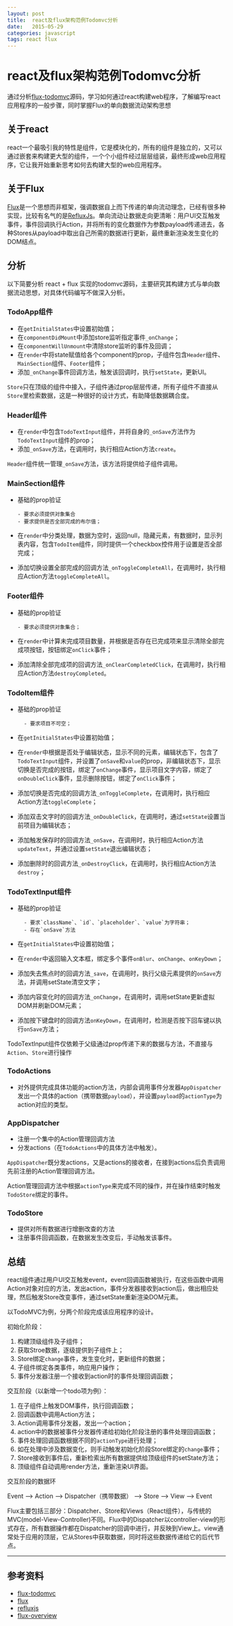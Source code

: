 ```yaml
---
layout: post
title:  react及flux架构范例Todomvc分析
date:   2015-05-29
categories: javascript
tags: react flux
---
```


# react及flux架构范例Todomvc分析

通过分析[flux-todomvc][flux-todomvc]源码，学习如何通过react构建web程序，了解编写react应用程序的一般步骤，同时掌握Flux的单向数据流动架构思想

## 关于react

react一个最吸引我的特性是组件，它是模块化的，所有的组件是独立的，又可以通过嵌套来构建更大型的组件，一个个小组件经过层层组装，最终形成web应用程序，它让我开始重新思考如何去构建大型的web应用程序。

## 关于Flux

[Flux][flux]是一个思想而非框架，强调数据自上而下传递的单向流动理念，已经有很多种实现，比较有名气的是[RefluxJs][refluxjs]。单向流动让数据走向更清晰：用户UI交互触发事件，事件回调执行Action，并将所有的变化数据作为参数payload传递进去，各种Stores从payload中取出自己所需的数据进行更新，最终重新渲染发生变化的DOM结点。

## 分析

以下简要分析 react + flux 实现的todomvc源码，主要研究其构建方式与单向数据流动思想，对具体代码编写不做深入分析。

### TodoApp组件

  * 在`getInitialStates`中设置初始值；
  * 在`componentDidMount`中添加store监听指定事件`_onChange`；
  * 在`componentWillUnmount`中清除store监听的事件及回调；
  * 在`render`中将state赋值给各个component的prop，子组件包含`Header`组件、`MainSection`组件、`Footer`组件；
  * 添加`_onChange`事件回调方法，触发该回调时，执行`setState`，更新UI。

`Store`只在顶级的组件中接入，子组件通过prop层层传递，所有子组件不直接从`Store`里检索数据，这是一种很好的设计方式，有助降低数据耦合度。

### Header组件

  * 在`render`中包含`TodoTextInput`组件，并将自身的`_onSave`方法作为`TodoTextInput`组件的prop；
  * 添加`_onSave`方法，在调用时，执行相应Action方法`create`。

`Header`组件统一管理`_onSave`方法，该方法将提供给子组件调用。

### MainSection组件

  * 基础的prop验证
  
        - 要求必须提供对象集合
        - 要求提供是否全部完成的布尔值；
        
  * 在`render`中分类处理，数据为空时，返回null，隐藏元素，有数据时，显示列表内容，包含`TodoItem`组件，同时提供一个checkbox控件用于设置是否全部完成；
  * 添加切换设置全部完成的回调方法`_onToggleCompleteAll`，在调用时，执行相应Action方法`toggleCompleteAll`。

### Footer组件

  * 基础的prop验证
  
        - 要求必须提供对象集合；
        
  * 在`render`中计算未完成项目数量，并根据是否存在已完成项来显示清除全部完成项按钮，按钮绑定`onClick`事件；
  * 添加清除全部完成项的回调方法`_onClearCompletedClick`，在调用时，执行相应Action方法`destroyCompleted`。

### TodoItem组件

  * 基础的prop验证
          
          - 要求项目不可空；
          
  * 在`getInitialStates`中设置初始值；
  * 在`render`中根据是否处于编辑状态，显示不同的元素，编辑状态下，包含了`TodoTextInput`组件，并设置了`onSave`和`value`的prop，非编辑状态下，显示切换是否完成的按钮，绑定了`onChange`事件，显示项目文字内容，绑定了`onDoubleClick`事件，显示删除按钮，绑定了`onClick`事件；
  * 添加切换是否完成的回调方法`_onToggleComplete`，在调用时，执行相应Action方法`toggleComplete`；
  * 添加双击文字时的回调方法`_onDoubleClick`，在调用时，通过`setState`设置当前项目为编辑状态；
  * 添加触发保存时的回调方法`_onSave`，在调用时，执行相应Action方法`updateText`，并通过设置`setState`退出编辑状态；
  * 添加删除时的回调方法`_onDestroyClick`，在调用时，执行相应Action方法`destroy`；

### TodoTextInput组件

  * 基础的prop验证
          
          - 要求`className`、`id`、`placeholder`、`value`为字符串；
          - 存在`onSave`方法
  
  * 在`getInitialStates`中设置初始值；
  * 在`render`中返回输入文本框，绑定多个事件`onBlur`、`onChange`、`onKeyDown`；
  * 添加失去焦点时的回调方法`_save`，在调用时，执行父级元素提供的`onSave`方法，并调用setState清空文字；
  * 添加内容变化时的回调方法`_onChange`，在调用时，调用setState更新虚拟DOM并刷新DOM元素；
  * 添加按下键盘时的回调方法`onKeyDown`，在调用时，检测是否按下回车键以执行`onSave`方法；

TodoTextInput组件仅依赖于父级通过prop传递下来的数据与方法，不直接与`Action`、`Store`进行操作

### TodoActions

  * 对外提供完成具体功能的action方法，内部会调用事件分发器`AppDispatcher`发出一个具体的action（携带数据`payload`），并设置`payload`的`actionType`为action对应的类型。

### AppDispatcher

  * 注册一个集中的Action管理回调方法
  * 分发actions（在`TodoActions`中的具体方法中触发）。

`AppDispatcher`既分发actions，又是actions的接收者，在接到actions后负责调用先前注册的Action管理回调方法。

Action管理回调方法中根据`actionType`来完成不同的操作，并在操作结束时触发`TodoStore`绑定的事件。

### TodoStore

  * 提供对所有数据进行增删改查的方法
  * 注册事件回调函数，在数据发生改变后，手动触发该事件。

## 总结

react组件通过用户UI交互触发event，event回调函数被执行，在这些函数中调用Action对象对应的方法，发出action，事件分发器接收到action后，做出相应处理，然后触发Store改变事件，通过setState重新渲染DOM元素。

以TodoMVC为例，分两个阶段完成该应用程序的设计。

初始化阶段：

1. 构建顶级组件及子组件；
2. 获取Stroe数据，逐级提供到子组件上；
3. Store绑定`change`事件，发生变化时，更新组件的数据；
4. 子组件绑定各类事件，响应用户操作；
5. 事件分发器注册一个接收到action时的事件处理回调函数；

交互阶段（以新增一个todo项为例）：

1. 在子组件上触发DOM事件，执行回调函数；
2. 回调函数中调用Action方法；
3. Action调用事件分发器，发出一个action；
4. action中的数据被事件分发器传递给初始化阶段注册的事件处理回调函数；
5. 事件处理回调函数根据不同的`actionType`进行处理；
6. 如在处理中涉及数据变化，则手动触发初始化阶段Store绑定的`change`事件；
7. Store接收到事件后，重新检索出所有数据提供给顶级组件的setState方法；
8. 顶级组件自动调用render方法，重新渲染UI界面。

交互阶段的数据环

Event --> Action --> Dispatcher（携带数据） --> Store --> View --> Event

Flux主要包括三部分：Dispatcher、Store和Views（React组件），与传统的MVC(model-View-Controller)不同。Flux中的Dispatcher以controller-view的形式存在，所有数据操作都在Dispatcher的回调中进行，并反映到View上。view通常处于应用的顶层，它从Stores中获取数据，同时将这些数据传递给它的后代节点。

- - -

## 参考资料
* [flux-todomvc][flux-todomvc]
* [flux][flux]
* [refluxjs][refluxjs]
* [flux-overview][flux-overview]

[flux-todomvc]: https://github.com/facebook/flux/tree/master/examples/flux-todomvc/
[flux]: http://facebook.github.io/flux/
[refluxjs]: https://github.com/spoike/refluxjs
[flux-overview]: http://reactjs.cn/react/docs/flux-overview.html